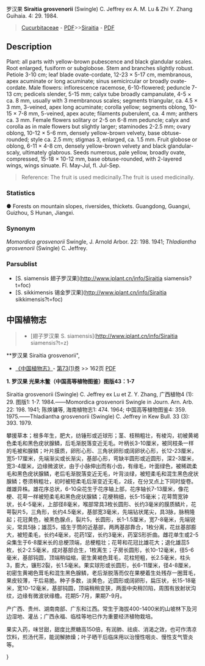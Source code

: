 罗汉果 **Siraitia grosvenorii** (Swingle) C. Jeffrey ex A. M. Lu & Zhi Y. Zhang Guihaia. 4: 29. 1984.

> [Cucurbitaceae](http://www.iplant.cn/info/Cucurbitaceae?t=foc) - [PDF](http://www.iplant.cn/foc/pdf/Cucurbitaceae.pdf)>>[Siraitia](http://www.iplant.cn/info/Siraitia?t=foc) - [PDF](http://www.iplant.cn/foc/pdf/Siraitia.pdf)

## Description

Plant: all parts with yellow-brown pubescence and black glandular scales. Root enlarged, fusiform or subglobose. Stem and branches slightly robust. Petiole 3-10 cm; leaf blade ovate-cordate, 12-23 × 5-17 cm, membranous, apex acuminate or long acuminate; sinus semicircular or broadly ovate-cordate. Male flowers: inflorescence racemose, 6-10-flowered; peduncle 7-13 cm; pedicels slender, 5-15 mm; calyx tube broadly campanulate, 4-5 × ca. 8 mm, usually with 3 membranous scales; segments triangular, ca. 4.5 × 3 mm, 3-veined, apex long acuminate; corolla yellow; segments oblong, 10-15 × 7-8 mm, 5-veined, apex acute; filaments puberulent, ca. 4 mm; anthers ca. 3 mm. Female flowers solitary or 2-5 on 6-8 mm peduncle; calyx and corolla as in male flowers but slightly larger; staminodes 2-2.5 mm; ovary oblong, 10-12 × 5-6 mm, densely yellow-brown velvety, base obtuse-rounded; style ca. 2.5 mm; stigmas 3, enlarged, ca. 1.5 mm. Fruit globose or oblong, 6-11 × 4-8 cm, densely yellow-brown velvety and black glandular-scaly, ultimately glabrous. Seeds numerous, pale yellow, broadly ovate, compressed, 15-18 × 10-12 mm, base obtuse-rounded, with 2-layered wings, wings sinuate. Fl. May-Jul, fl. Jul-Sep.

> Reference: 
> The fruit is used medicinally.The fruit is used medicinally.

### Statistics
● Forests on mountain slopes, riversides, thickets. Guangdong, Guangxi, Guizhou, S Hunan, Jiangxi.

### Synonym
*Momordica grosvenorii* Swingle, J. Arnold Arbor. 22: 198. 1941; *Thladiantha grosvenorii* (Swingle) C. Jeffrey.

### Parsublist

* [S.  siamensis  翅子罗汉果](http://www.iplant.cn/info/Siraitia siamensis?t=foc)
* [S.  sikkimensis  锡金罗汉果](http://www.iplant.cn/info/Siraitia sikkimensis?t=foc)

## 中国植物志

> * [翅子罗汉果  S.  siamensis](http://www.iplant.cn/info/Siraitia siamensis?t=z)

**罗汉果 Siraitia grosvenorii",

* [《中国植物志》](http://www.iplant.cn/frps)- [第73(1)卷](http://www.iplant.cn/frps/vol/73(1)) >> 162页 [PDF](http://www.iplant.cn/frps/pdf/73(1)/162.PDF)

**1. 罗汉果 光果木鳖（中国高等植物图鉴）图版43：1-7**

Siraitia grosvenorii (Swingle) C. Jeffrey ex Lu et Z. Y. Zhang, 广西植物4 (1): 29. 图版1: 1-7. 1984.——Momordica grosvenorii Swingle in Journ. Arn. Arb. 22: 198. 1941; 陈焕镛等, 海南植物志1: 474. 1964; 中国高等植物图鉴4: 359. 1975.——Thladiantha grosvenorii (Swingle) C. Jeffrey in Kew Bull. 33 (3): 393. 1979.

攀援草本；根多年生，肥大，纺锤形或近球形；茎、枝稍粗壮，有棱沟，初被黄褐色柔毛和黑色疣状腺鳞，后毛渐脱落变近无毛。叶柄长3-10厘米，被同枝条一样的毛被和腺鳞；叶片膜质，卵形心形、三角状卵形或阔卵状心形，长12-23厘米，宽5-17厘米，先端渐尖或长渐尖，基部心形，弯缺半圆形或近圆形，深2-3厘米，宽3-4厘米，边缘微波状，由于小脉伸出而有小齿，有缘毛，叶面绿色，被稀疏柔毛和黑色疣状腺鳞，老后毛渐脱落变近无毛，叶背淡绿，被短柔毛和混生黑色疣状腺鳞；卷须稍粗壮，初时被短柔毛后渐变近无毛，2歧，在分叉点上下同时旋卷。雌雄异株。雄花序总状，6-10朵花生于花序轴上部，花序轴长7-13厘米，像花梗、花萼一样被短柔毛和黑色疣状腺鳞；花梗稍细，长5-15毫米；花萼筒宽钟状，长4-5毫米，上部径8毫米，喉部常具3枚长圆形、长约3毫米的膜质鳞片，花萼裂片5，三角形，长约4.5毫米，基部宽3毫米，先端钻状尾尖，具3脉，脉稍隆起；花冠黄色，被黑色腺点，裂片5，长圆形，长1-1.5厘米，宽7-8毫米，先端锐尖，常具5脉；雄蕊5，插生于筒的近基部，两两基部靠合，1枚分离，花丝基部膨大，被短柔毛，长约4毫米，花药1室，长约3毫米，药室S形折曲。雌花单生或2-5朵集生于6-8厘米长的总梗顶端，总梗粗壮；花萼和花冠比雄花大；退化雄蕊5枚，长2-2.5毫米，成对基部合生，1枚离生；子房长圆形，长10-12毫米，径5-6毫米，基部钝圆，顶端稍缢缩，密生黄褐色茸毛，花柱短粗，长2.5毫米，柱头3，膨大，镰形2裂，长1.5毫米。果实球形或长圆形，长6-11厘米，径4-8厘米，初密生黄褐色茸毛和混生黑色腺鳞，老后渐脱落而仅在果梗着生处残存一圈茸毛，果皮较薄，干后易脆。种子多数，淡黄色，近圆形或阔卵形，扁压状，长15-18毫米，宽10-12毫米，基部钝圆，顶端稍稍变狭，两面中央稍凹陷，周围有放射状沟纹，边缘有微波状缘檐。花期5-7月，果期7-9月。

产广西、贵州、湖南南部、广东和江西。常生于海拔400-1400米的山坡林下及河边湿地、灌丛；广西永福、临桂等地已作为重要经济植物栽培。

果实入药，味甘甜，甜度比蔗糖高150倍，有润肺、祛痰、消渴之效，也可作清凉饮料，煎汤代茶，能润解肺燥；叶子晒干后临床用以治慢性咽炎、慢性支气管炎等。

}